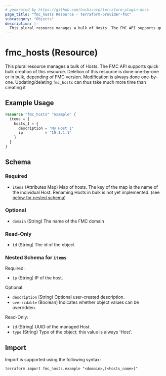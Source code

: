 ```yaml
---
# generated by https://github.com/hashicorp/terraform-plugin-docs
page_title: "fmc_hosts Resource - terraform-provider-fmc"
subcategory: "Objects"
description: |-
  This plural resource manages a bulk of Hosts. The FMC API supports quick bulk creation of this resource. Deletion of this resource is done one-by-one or in bulk, depending of FMC version. Modification is always done one-by-one. Updating/deleting fmc_hosts can thus take much more time than creating it
---
```


# fmc_hosts (Resource)

This plural resource manages a bulk of Hosts. The FMC API supports quick bulk creation of this resource. Deletion of this resource is done one-by-one or in bulk, depending of FMC version. Modification is always done one-by-one. Updating/deleting `fmc_hosts` can thus take much more time than creating it

## Example Usage

```terraform
resource "fmc_hosts" "example" {
  items = {
    hosts_1 = {
      description = "My Host 1"
      ip          = "10.1.1.1"
    }
  }
}
```

<!-- schema generated by tfplugindocs -->
## Schema

### Required

- `items` (Attributes Map) Map of hosts. The key of the map is the name of the individual Host. Renaming Hosts in bulk is not yet implemented. (see [below for nested schema](#nestedatt--items))

### Optional

- `domain` (String) The name of the FMC domain

### Read-Only

- `id` (String) The id of the object

<a id="nestedatt--items"></a>
### Nested Schema for `items`

Required:

- `ip` (String) IP of the host.

Optional:

- `description` (String) Optional user-created description.
- `overridable` (Boolean) Indicates whether object values can be overridden.

Read-Only:

- `id` (String) UUID of the managed Host.
- `type` (String) Type of the object; this value is always 'Host'.

## Import

Import is supported using the following syntax:

```shell
terraform import fmc_hosts.example "<domain>,[<hosts_name>]"
```
